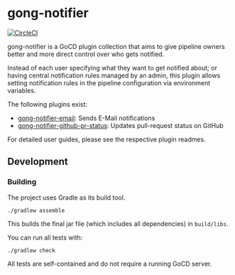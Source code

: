 # gong-notifier

[![CircleCI](https://circleci.com/gh/adnovum/gong-notifier.svg?style=svg)](https://circleci.com/gh/adnovum/gong-notifier)

gong-notifier is a GoCD plugin collection that aims to give pipeline owners better and more direct control over who gets notified.

Instead of each user specifying what they want to get notified about; or having central notification rules
managed by an admin, this plugin allows setting notification rules in the pipeline configuration via environment variables.

The following plugins exist:
- [gong-notifier-email](gong-notifier-email): Sends E-Mail notifications
- [gong-notifier-github-pr-status](gong-notifier-github-pr-status): Updates pull-request status on GitHub

For detailed user guides, please see the respective plugin readmes.

## Development

### Building

The project uses Gradle as its build tool.
```
./gradlew assemble
```
This builds the final jar file (which includes all dependencies) in ```build/libs```. 

You can run all tests with:
```
./gradlew check
```

All tests are self-contained and do not require a running GoCD server.
